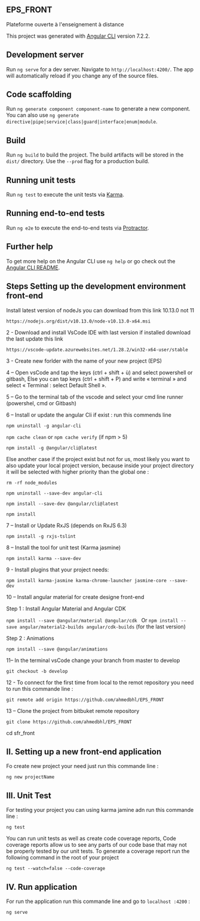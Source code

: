 ## EPS_FRONT

Plateforme ouverte à l'enseignement à distance

This project was generated with [Angular CLI](https://github.com/angular/angular-cli) version 7.2.2.

## Development server

Run `ng serve` for a dev server. Navigate to `http://localhost:4200/`. The app will automatically reload if you change any of the source files.

## Code scaffolding

Run `ng generate component component-name` to generate a new component. You can also use `ng generate directive|pipe|service|class|guard|interface|enum|module`.

## Build

Run `ng build` to build the project. The build artifacts will be stored in the `dist/` directory. Use the `--prod` flag for a production build.

## Running unit tests

Run `ng test` to execute the unit tests via [Karma](https://karma-runner.github.io).

## Running end-to-end tests

Run `ng e2e` to execute the end-to-end tests via [Protractor](http://www.protractortest.org/).

## Further help

To get more help on the Angular CLI use `ng help` or go check out the [Angular CLI README](https://github.com/angular/angular-cli/blob/master/README.md).

## Steps Setting up the development environment front-end 

Install latest version of nodeJs you can download from this link 10.13.0 not 11

`https://nodejs.org/dist/v10.13.0/node-v10.13.0-x64.msi`

2 - Download and install VsCode IDE with last version if installed download the last update this link

`https://vscode-update.azurewebsites.net/1.28.2/win32-x64-user/stable`

3 - Create new forlder with the name of your new project (EPS) 

4 – Open vsCode and tap the keys (ctrl + shift + ù) and select powershell or gitbash, Else you can tap keys (ctrl + shift + P) and write « terminal » and select « Terminal : select Default Shell ».

5 – Go to the terminal tab of the vscode and select your cmd line runner (powershel, cmd or Gitbash)

6 – Install or update the angular Cli if exist :  run this commends line

`npm uninstall -g angular-cli`

`npm cache clean`   or  `npm cache verify`    (if npm > 5)

`npm install -g @angular/cli@latest`

 Else another case if the project exist but not for us, most likely you want to also update your local project version, because inside your project directory it will be selected with higher priority than the global one :

`rm -rf node_modules`

`npm uninstall --save-dev angular-cli`

`npm install --save-dev @angular/cli@latest`

`npm install`

7 – Install or Update RxJS (depends on RxJS 6.3)

`npm install -g rxjs-tslint`

8 – Install the tool for unit test (Karma jasmine)

`npm install karma --save-dev`

9 - Install plugins that your project needs:

`npm install karma-jasmine karma-chrome-launcher jasmine-core --save-dev`

10 – Install angular material for create designe front-end 

Step 1 : Install Angular Material and Angular CDK

`npm install --save @angular/material @angular/cdk ` Or  `npm install --save angular/material2-builds angular/cdk-builds`  (for the last version)

Step 2 : Animations

`npm install --save @angular/animations`

11– In the terminal vsCode change your branch from master to develop 

`git checkout -b develop`

12 - To connect for the first time from local to the remot repository you need to run this commande line : 

`git remote add origin https://github.com/ahmedbhl/EPS_FRONT`

13 – Clone the project from bitbuket remote repository 

`git clone https://github.com/ahmedbhl/EPS_FRONT`

cd sfr_front

##  II.	Setting up a new front-end application

Fo create new project your need just run this commande line :

`ng new projectName`

## III. Unit Test 

For testing your project you can using karma jamine adn run this commande line : 

`ng test `

You can run unit tests as well as create code coverage reports, Code coverage reports allow us to see any parts of our code base that may not be properly tested by our unit tests. To generate a coverage report run the following command in the root of your project

`ng test --watch=false --code-coverage`

##  IV.	Run application

For run the application run this commande line and go to `localhost :4200` : 

`ng serve` 
